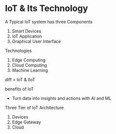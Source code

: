 # IoT & Its Technology

A Typical IoT system has three Components  
1. Smart Devices
2. IoT Application
3. Graphical User Interface 

Technologies  
1. Edge Computing
2. Cloud Computing
3. Machine Learning


diff > IoT & IIoT

benefits of IoT  
* Turn data into insights and actions with AI and ML


Three Tier of IoT Architecture  
1. Devices
2. Edge Gateway
3. Cloud
